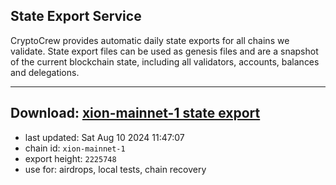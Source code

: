 ## State Export Service
CryptoCrew provides automatic daily state exports for all chains we validate. State export files can be used as genesis files and are a snapshot of the current blockchain state, including all validators, accounts, balances and delegations.

---
**Download: [xion-mainnet-1 state export](https://dl-eu2.ccvalidators.com/SERVICE/xion/xion-mainnet-1_export_2225748.json)**
---

- last updated: Sat Aug 10 2024 11:47:07
- chain id: `xion-mainnet-1`
- export height: `2225748`
- use for: airdrops, local tests, chain recovery
